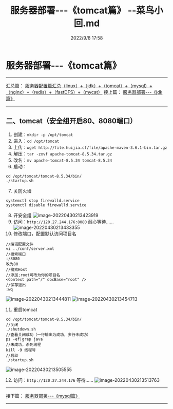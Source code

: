 ﻿---
title: 服务器部署---《tomcat篇》 --菜鸟小回.md
date:  2022/9/8 17:58
category_bar: true
categories: 运维
tags:
- tomcat
---
# 服务器部署---《tomcat篇》
---
汇总篇：
[服务器配置篇汇总（linux）+（jdk）+（tomcat）+（mysql）+（nginx）+（redis）+（fastDFS）+（mycat）](https://blog.huijia.cf/2022/09/08/BookMark/%E8%BF%90%E7%BB%B4/%E6%9C%8D%E5%8A%A1%E5%99%A8%E9%85%8D%E7%BD%AE%E7%AF%87%E6%B1%87%E6%80%BB%EF%BC%88linux%EF%BC%89+%EF%BC%88jdk%EF%BC%89+%EF%BC%88tomcat%EF%BC%89+%EF%BC%88mysql%EF%BC%89+%EF%BC%88nginx%EF%BC%89+%EF%BC%88redis%EF%BC%89+%EF%BC%88fastDFS%EF%BC%89+%EF%BC%88mycat%EF%BC%89+%EF%BC%88git%EF%BC%89+(maven)%20--%E8%8F%9C%E9%B8%9F%E5%B0%8F%E5%9B%9E/)
接上篇：
[服务器部署---《jdk篇》](https://blog.huijia.cf/2022/09/08/BookMark/%E8%BF%90%E7%BB%B4/%E6%9C%8D%E5%8A%A1%E5%99%A8%E9%83%A8%E7%BD%B2---%E3%80%8Ajdk%E7%AF%87%E3%80%8B%20--%E8%8F%9C%E9%B8%9F%E5%B0%8F%E5%9B%9E/)

---
## 二、tomcat（安全组开启80、8080端口）
1. 创建：`mkdir -p /opt/tomcat`
2. 进入：`cd /opt/tomcat`
3. 上传：`wget http://file.huijia.cf/file/apache-maven-3.6.1-bin.tar.gz`
4. 解压：`tar -zxvf apache-tomcat-8.5.34.tar.gz`
5. 改名：`mv apache-tomcat-8.5.34 tomcat-8.5.34`
6. 启动：
```
cd /opt/tomcat/tomcat-8.5.34/bin/
./startup.sh
```
7. 关防火墙
```
systemctl stop firewalld.service
systemctl disable firewalld.service
```
8. 开安全组
![image-20220430213423919](https://img-1256282866.cos.ap-beijing.myqcloud.com/image-20220430213423919.png)
9. 访问：`http://120.27.244.176:8080` 耐心等待......
![image-20220430213433355](https://img-1256282866.cos.ap-beijing.myqcloud.com/image-20220430213433355.png)
10. 修改端口，配置默认访问项目名
```
//编辑配置文件
vi ../conf/server.xml
//搜索端口
:/8080
改为80
//搜索Host
//添加;root可改为你的项目名
<Context path="/" docBase="root" />
//保存退出
:wq
```
![image-20220430213444811](https://img-1256282866.cos.ap-beijing.myqcloud.com/image-20220430213444811.png)
![image-20220430213454713](https://img-1256282866.cos.ap-beijing.myqcloud.com/image-20220430213454713.png)

11. 重启tomcat
```
cd /opt/tomcat/tomcat-8.5.34/bin/
//关闭
./shutdown.sh
//查看关闭成功（一行输出为成功，多行未成功）
ps -ef|grep java
//未成功，杀死线程
kill -9 线程号
//启动
./startup.sh
```
![image-20220430213505555](https://img-1256282866.cos.ap-beijing.myqcloud.com/image-20220430213505555.png)

12. 访问：`http://120.27.244.176` 等待......
![image-20220430213513763](https://img-1256282866.cos.ap-beijing.myqcloud.com/image-20220430213513763.png)

---
接下篇：
[服务器部署---《mysql篇》](https://blog.huijia.cf/2022/09/08/BookMark/%E8%BF%90%E7%BB%B4/%E6%9C%8D%E5%8A%A1%E5%99%A8%E9%83%A8%E7%BD%B2---%E3%80%8Amysql%E7%AF%87%E3%80%8B%20--%E8%8F%9C%E9%B8%9F%E5%B0%8F%E5%9B%9E/)

---
